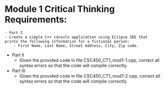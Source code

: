 # Module 1 Critical Thinking Requirements:
    - Part I
    - Create a simple C++ console application using Eclipse IDE that prints the following information for a fictional person:
        - First Name, Last Name, Street Address, City, Zip code.
  - Part II
      - Given the provided code in file CSC450_CT1_mod1-1.cpp, correct all syntax errors so that the code will compile correctly.
  - Part III
      - Given the provided code in file CSC450_CT1_mod1-2.cpp, correct all syntax errors so that the code will compile correctly.


  
